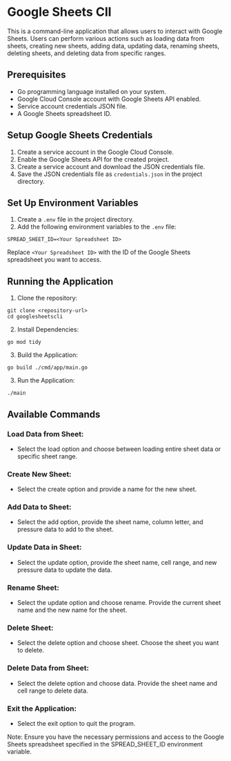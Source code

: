 # Google Sheets ClI

This is a command-line application that allows users to interact with Google Sheets. Users can perform various actions such as loading data from sheets, creating new sheets, adding data, updating data, renaming sheets, deleting sheets, and deleting data from specific ranges.

## Prerequisites

* Go programming language installed on your system.
* Google Cloud Console account with Google Sheets API enabled.
* Service account credentials JSON file.
* A Google Sheets spreadsheet ID.

## Setup Google Sheets Credentials

1. Create a service account in the Google Cloud Console.
2. Enable the Google Sheets API for the created project.
3. Create a service account and download the JSON credentials file.
4. Save the JSON credentials file as `credentials.json` in the project directory.

## Set Up Environment Variables

1. Create a `.env` file in the project directory.
2. Add the following environment variables to the `.env` file:

```
SPREAD_SHEET_ID=<Your Spreadsheet ID>
```

Replace `<Your Spreadsheet ID>` with the ID of the Google Sheets spreadsheet you want to access.

## Running the Application

1. Clone the repository:

```
git clone <repository-url>
cd googlesheetscli
```

2. Install Dependencies:

```
go mod tidy
```

3. Build the Application:

```
go build ./cmd/app/main.go
```

3. Run the Application:

```
./main
```

## Available Commands


###  Load Data from Sheet:
  * Select the load option and choose between loading entire sheet data or specific sheet range.
### Create New Sheet:
  * Select the create option and provide a name for the new sheet.
### Add Data to Sheet:
 * Select the add option, provide the sheet name, column letter, and pressure data to add to the sheet.
### Update Data in Sheet:
 * Select the update option, provide the sheet name, cell range, and new pressure data to update the data.
### Rename Sheet:
 * Select the update option and choose rename. Provide the current sheet name and the new name for the sheet.
### Delete Sheet:
 * Select the delete option and choose sheet. Choose the sheet you want to delete.
### Delete Data from Sheet:
 * Select the delete option and choose data. Provide the sheet name and cell range to delete data.
### Exit the Application:
 * Select the exit option to quit the program.
   
Note: Ensure you have the necessary permissions and access to the Google Sheets spreadsheet specified in the SPREAD_SHEET_ID environment variable.
